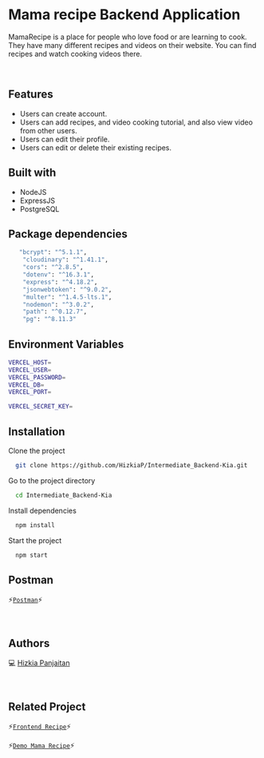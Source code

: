 # Mama recipe Backend Application

MamaRecipe is a place for people who love food or are learning to cook. They have many different recipes and videos on their website. You can find recipes and watch cooking videos there.

<br />

## Features

- Users can create account.
- Users can add recipes, and video cooking tutorial, and also view video from other users.
- Users can edit their profile.
- Users can edit or delete their existing recipes.

## Built with

- NodeJS
- ExpressJS
- PostgreSQL 

## Package dependencies

```bash
   "bcrypt": "^5.1.1",
    "cloudinary": "^1.41.1",
    "cors": "^2.8.5",
    "dotenv": "^16.3.1",
    "express": "^4.18.2",
    "jsonwebtoken": "^9.0.2",
    "multer": "^1.4.5-lts.1",
    "nodemon": "^3.0.2",
    "path": "^0.12.7",
    "pg": "^8.11.3"
```

## Environment Variables

```bash
VERCEL_HOST=
VERCEL_USER=
VERCEL_PASSWORD=
VERCEL_DB=
VERCEL_PORT=

VERCEL_SECRET_KEY=
```

## Installation

Clone the project

```bash
  git clone https://github.com/HizkiaP/Intermediate_Backend-Kia.git
```

Go to the project directory

```bash
  cd Intermediate_Backend-Kia
```

Install dependencies

```bash
  npm install
```

Start the project

```bash
  npm start
```

## Postman
⚡[`Postman`](https://documenter.getpostman.com/view/31714546/2sA35EY2T1)⚡

<br />

## Authors

💻 [Hizkia Panjaitan](https://github.com/HizkiaP)

<br />

## Related Project

⚡[`Frontend Recipe`](https://github.com/HizkiaP/MamaRecipe_FrontEnd)⚡

⚡[`Demo Mama Recipe`](https://mama-recipe-front-end.vercel.app)⚡
